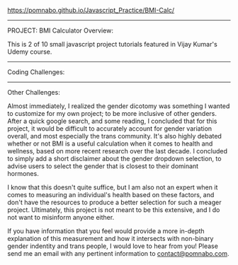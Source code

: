 https://pomnabo.github.io/Javascript_Practice/BMI-Calc/

------------------------------
PROJECT: BMI Calculator
Overview:

This is 2 of 10 small javascript project tutorials featured in Vijay Kumar's Udemy course.

------------------------------
Coding Challenges:



------------------------------
Other Challenges:

Almost immediately, I realized the gender dicotomy was something I wanted to customize for my own project; to be more inclusive of other genders. After a quick google search, and some reading, I concluded that for this project, it would be difficult to accurately account for gender variation overall, and most especially the trans community. It's also highly debated whether or not BMI is a useful calculation when it comes to health and wellness, based on more recent research over the last decade. I concluded to simply add a short disclaimer about the gender dropdown selection, to advise users to select the gender that is closest to their dominant hormones.

I know that this doesn't quite suffice, but I am also not an expert when it comes to measuring an individual's health based on these factors, and don't have the resources to produce a better selection for such a meager project. Ultimately, this project is not meant to be this extensive, and I do not want to misinform anyone either.

If you have information that you feel would provide a more in-depth explanation of this measurement and how it intersects with non-binary gender indentity and trans people, I would love to hear from you! Please send me an email with any pertinent information to contact@pomnabo.com.